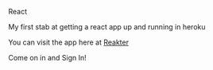 
React

My first stab at getting a react app up and running in heroku

You can visit the app here at <a href="https://reakter.herokuapp.com/">Reakter</a>

Come on in and Sign In!
